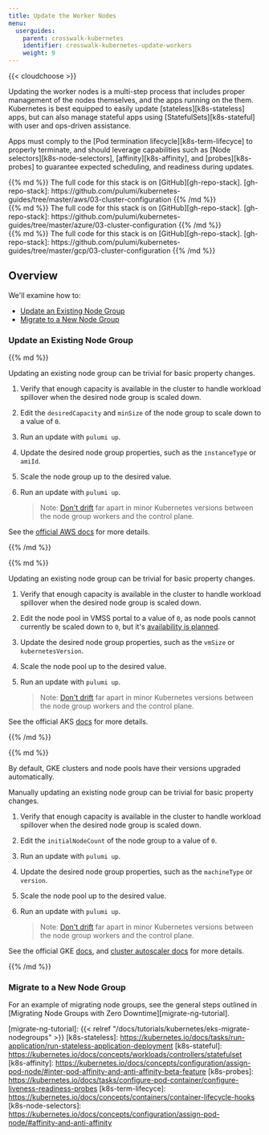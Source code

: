 ```yaml
---
title: Update the Worker Nodes
menu:
  userguides:
    parent: crosswalk-kubernetes
    identifier: crosswalk-kubernetes-update-workers
    weight: 9
---
```


{{< cloudchoose >}}

Updating the worker nodes is a multi-step process that includes proper management
of the nodes themselves, and the apps running on the them. Kubernetes is best
equipped to easily update [stateless][k8s-stateless] apps, but can also manage
stateful apps using [StatefulSets][k8s-stateful] with user and ops-driven
assistance.

Apps must comply to the [Pod termination lifecycle][k8s-term-lifecyce] to
properly terminate, and should leverage capabilities such as [Node selectors][k8s-node-selectors],
[affinity][k8s-affinity], and [probes][k8s-probes] to guarantee expected
scheduling, and readiness during updates.

<div class="cloud-prologue-aws"></div>
<div class="mt">
{{% md %}}
The full code for this stack is on [GitHub][gh-repo-stack].
[gh-repo-stack]: https://github.com/pulumi/kubernetes-guides/tree/master/aws/03-cluster-configuration
{{% /md %}}
</div>

<div class="cloud-prologue-azure"></div>
<div class="mt">
{{% md %}}
The full code for this stack is on [GitHub][gh-repo-stack].
[gh-repo-stack]: https://github.com/pulumi/kubernetes-guides/tree/master/azure/03-cluster-configuration
{{% /md %}}
</div>

<div class="cloud-prologue-gcp"></div>
<div class="mt">
{{% md %}}
The full code for this stack is on [GitHub][gh-repo-stack].
[gh-repo-stack]: https://github.com/pulumi/kubernetes-guides/tree/master/gcp/03-cluster-configuration
{{% /md %}}
</div>

## Overview

We'll examine how to:

  * [Update an Existing Node Group](#update-an-existing-node-group)
  * [Migrate to a New Node Group](#migrate-to-a-new-node-group)

### Update an Existing Node Group

<div class="cloud-prologue-aws"></div>
<div class="mt">
{{% md %}}

Updating an existing node group can be trivial for basic property changes.

1. Verify that enough capacity is available in the cluster to handle workload
   spillover when the desired node group is scaled down.
1. Edit the `desiredCapacity` and `minSize` of the node group to scale down to
   a value of `0`.
1. Run an update with `pulumi up`.
1. Update the desired node group properties, such as the `instanceType` or `amiId`.
1. Scale the node group up to the desired value.
1. Run an update with `pulumi up`.

   > Note: [Don't drift][k8s-version-skew] far apart in minor Kubernetes versions between
   > the node group workers and the control plane.

See the [official AWS docs][aws-update-ng] for more details.

[k8s-version-skew]: https://kubernetes.io/docs/setup/release/version-skew-policy/#supported-version-skew
[aws-update-ng]: https://docs.aws.amazon.com/eks/latest/userguide/update-stack.html
{{% /md %}}
</div>

<div class="cloud-prologue-azure"></div>
<div class="mt">
{{% md %}}

Updating an existing node group can be trivial for basic property changes.

1. Verify that enough capacity is available in the cluster to handle workload
   spillover when the desired node group is scaled down.
1. Edit the node pool in VMSS portal to a value of `0`, as node pools cannot
   currently be scaled down to `0`, but it's [availability is planned][aks-scaledown].
1. Update the desired node group properties, such as the `vmSize` or
   `kubernetesVersion`.
1. Scale the node pool up to the desired value.
1. Run an update with `pulumi up`.

   > Note: [Don't drift][k8s-version-skew] far apart in minor Kubernetes versions between
   > the node group workers and the control plane.

See the official AKS [docs][aks-upgrade-docs] for more details.

[aks-scaledown]: https://github.com/Azure/AKS/issues/1050
[k8s-version-skew]: https://kubernetes.io/docs/setup/release/version-skew-policy/#supported-version-skew
[aks-upgrade-docs]: https://docs.microsoft.com/en-us/azure/aks/upgrade-cluster
{{% /md %}}
</div>

<div class="cloud-prologue-gcp"></div>
<div class="mt">
{{% md %}}

By default, GKE clusters and node pools have their versions upgraded automatically.

Manually updating an existing node group can be trivial for basic property changes.

1. Verify that enough capacity is available in the cluster to handle workload
   spillover when the desired node group is scaled down.
1. Edit the `initialNodeCount` of the node group to a value of `0`.
1. Run an update with `pulumi up`.
1. Update the desired node group properties, such as the `machineType` or
   `version`.
1. Scale the node pool up to the desired value.
1. Run an update with `pulumi up`.

   > Note: [Don't drift][k8s-version-skew] far apart in minor Kubernetes versions between
   > the node group workers and the control plane.

See the official GKE [docs][gke-upgrade-docs], and [cluster autoscaler docs][gke-autoscaler] for more details.

[k8s-version-skew]: https://kubernetes.io/docs/setup/release/version-skew-policy/#supported-version-skew
[gke-upgrade-docs]: https://cloud.google.com/kubernetes-engine/docs/how-to/upgrading-a-cluster
[gke-autoscaler]: https://cloud.google.com/kubernetes-engine/docs/concepts/cluster-autoscaler
{{% /md %}}
</div>

### Migrate to a New Node Group

For an example of migrating node groups, see the general steps outlined in [Migrating Node Groups with Zero Downtime][migrate-ng-tutorial].

[migrate-ng-tutorial]: {{< relref "/docs/tutorials/kubernetes/eks-migrate-nodegroups" >}}
[k8s-stateless]: https://kubernetes.io/docs/tasks/run-application/run-stateless-application-deployment
[k8s-stateful]: https://kubernetes.io/docs/concepts/workloads/controllers/statefulset
[k8s-affinity]: https://kubernetes.io/docs/concepts/configuration/assign-pod-node/#inter-pod-affinity-and-anti-affinity-beta-feature
[k8s-probes]: https://kubernetes.io/docs/tasks/configure-pod-container/configure-liveness-readiness-probes
[k8s-term-lifecyce]: https://kubernetes.io/docs/concepts/containers/container-lifecycle-hooks
[k8s-node-selectors]: https://kubernetes.io/docs/concepts/configuration/assign-pod-node/#affinity-and-anti-affinity
